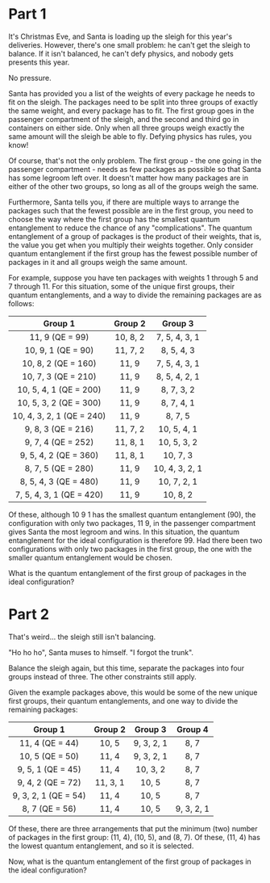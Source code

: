 # Part 1

It's Christmas Eve, and Santa is loading up the sleigh for this year's deliveries. However, there's one small problem: he can't get the sleigh to balance. If it isn't balanced, he can't defy physics, and nobody gets presents this year.

No pressure.

Santa has provided you a list of the weights of every package he needs to fit on the sleigh. The packages need to be split into three groups of exactly the same weight, and every package has to fit. The first group goes in the passenger compartment of the sleigh, and the second and third go in containers on either side. Only when all three groups weigh exactly the same amount will the sleigh be able to fly. Defying physics has rules, you know!

Of course, that's not the only problem. The first group - the one going in the passenger compartment - needs as few packages as possible so that Santa has some legroom left over. It doesn't matter how many packages are in either of the other two groups, so long as all of the groups weigh the same.

Furthermore, Santa tells you, if there are multiple ways to arrange the packages such that the fewest possible are in the first group, you need to choose the way where the first group has the smallest quantum entanglement to reduce the chance of any "complications". The quantum entanglement of a group of packages is the product of their weights, that is, the value you get when you multiply their weights together. Only consider quantum entanglement if the first group has the fewest possible number of packages in it and all groups weigh the same amount.

For example, suppose you have ten packages with weights 1 through 5 and 7 through 11. For this situation, some of the unique first groups, their quantum entanglements, and a way to divide the remaining packages are as follows:

| Group 1 | Group 2 | Group 3 |
| :---: | :---: | :---: |
| 11, 9 (QE = 99) | 10, 8, 2 | 7, 5, 4, 3, 1 |
| 10, 9, 1 (QE = 90) | 11, 7, 2 | 8, 5, 4, 3 |
| 10, 8, 2 (QE = 160) | 11, 9 | 7, 5, 4, 3, 1 |
| 10, 7, 3 (QE = 210) | 11, 9 | 8, 5, 4, 2, 1 |
| 10, 5, 4, 1 (QE = 200) | 11, 9 | 8, 7, 3, 2 |
| 10, 5, 3, 2 (QE = 300) | 11, 9 | 8, 7, 4, 1 |
| 10, 4, 3, 2, 1 (QE = 240) | 11, 9 | 8, 7, 5 |
| 9, 8, 3 (QE = 216) | 11, 7, 2 | 10, 5, 4, 1 |
| 9, 7, 4 (QE = 252) | 11, 8, 1 | 10, 5, 3, 2 |
| 9, 5, 4, 2 (QE = 360) | 11, 8, 1 | 10, 7, 3 |
| 8, 7, 5 (QE = 280) | 11, 9 | 10, 4, 3, 2, 1 |
| 8, 5, 4, 3 (QE = 480) | 11, 9 | 10, 7, 2, 1 |
| 7, 5, 4, 3, 1 (QE = 420) | 11, 9 | 10, 8, 2 |

Of these, although 10 9 1 has the smallest quantum entanglement (90), the configuration with only two packages, 11 9, in the passenger compartment gives Santa the most legroom and wins. In this situation, the quantum entanglement for the ideal configuration is therefore 99. Had there been two configurations with only two packages in the first group, the one with the smaller quantum entanglement would be chosen.

What is the quantum entanglement of the first group of packages in the ideal configuration?

# Part 2

That's weird... the sleigh still isn't balancing.

"Ho ho ho", Santa muses to himself. "I forgot the trunk".

Balance the sleigh again, but this time, separate the packages into four groups instead of three. The other constraints still apply.

Given the example packages above, this would be some of the new unique first groups, their quantum entanglements, and one way to divide the remaining packages:

| Group 1 | Group 2 | Group 3 | Group 4 |
| :---: | :---: | :---: | :---: |
| 11, 4 (QE = 44) | 10, 5 | 9, 3, 2, 1 | 8, 7 |
| 10, 5 (QE = 50) | 11, 4 | 9, 3, 2, 1 | 8, 7 |
| 9, 5, 1 (QE = 45) | 11, 4 | 10, 3, 2 | 8, 7 |
| 9, 4, 2 (QE = 72) | 11, 3, 1 | 10, 5 | 8, 7 |
| 9, 3, 2, 1 (QE = 54) | 11, 4 | 10, 5 | 8, 7 |
| 8, 7 (QE = 56) | 11, 4 | 10, 5 | 9, 3, 2, 1 |

Of these, there are three arrangements that put the minimum (two) number of packages in the first group: (11, 4), (10, 5), and (8, 7). Of these, (11, 4) has the lowest quantum entanglement, and so it is selected.

Now, what is the quantum entanglement of the first group of packages in the ideal configuration?